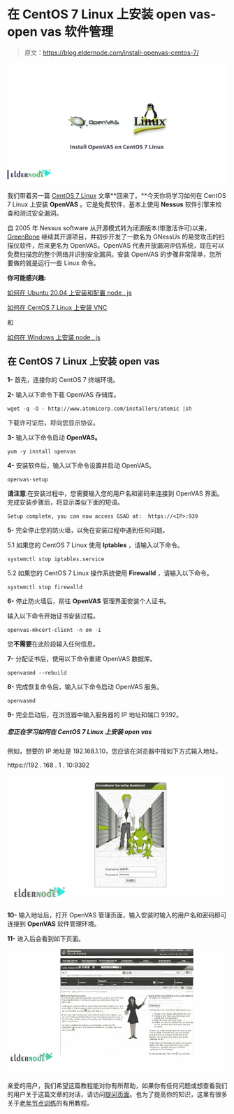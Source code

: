 # 在 CentOS 7 Linux 上安装 open vas-open vas 软件管理

> 原文：<https://blog.eldernode.com/install-openvas-centos-7/>

![Install OpenVAS on CentOS 7 Linux](img/66a38d764c6fa85a26bcba39a5501491.png)

我们带着另一篇 [CentOS 7 Linux](https://eldernode.com/linux-vps/) 文章**回来了。**今天你将学习如何在 CentOS 7 Linux 上安装 **OpenVAS** 。它是免费软件，基本上使用 **Nessus** 软件引擎来检查和测试安全漏洞。

自 2005 年 Nessus software 从开源模式转为闭源版本(带激活许可)以来， [GreenBone](https://www.greenbone.net/) 继续其开源项目，并初步开发了一款名为 GNessUs 的易受攻击的扫描仪软件，后来更名为 OpenVAS。OpenVAS 代表开放漏洞评估系统，现在可以免费扫描您的整个网络并识别安全漏洞。安装 OpenVAS 的步骤非常简单，您所要做的就是运行一些 Linux 命令。

**你可能感兴趣:**

[如何在 Ubuntu 20.04 上安装和配置 node . js](https://eldernode.com/install-and-config-node-js-on-ubuntu-20-04/)

[如何在 CentOS 7 Linux 上安装 VNC](https://eldernode.com/install-vnc-centos-7/)

和

[如何在 Windows 上安装 node . js](https://eldernode.com/install-node-js-on-windows/)

## 在 CentOS 7 Linux 上安装 open vas

**1-** 首先，连接你的 CentOS 7 终端环境。

**2-** 输入以下命令下载 OpenVAS 存储库。

```
wget -q -O - http://www.atomicorp.com/installers/atomic |sh
```

下载许可证后，将向您显示协议。

**3-** 输入以下命令启动 **OpenVAS。**

```
yum -y install openvas
```

**4-** 安装软件后，输入以下命令设置并启动 OpenVAS。

```
openvas-setup
```

**请注意**:在安装过程中，您需要输入您的用户名和密码来连接到 OpenVAS 界面。完成安装步骤后，将显示类似下面的短语。

```
Setup complete, you can now access GSAD at:  https://<IP>:939
```

**5-** 完全停止您的防火墙，以免在安装过程中遇到任何问题。

5.1 如果您的 CentOS 7 Linux 使用 **Iptables** ，请输入以下命令。

```
systemctl stop iptables.service
```

5.2 如果您的 CentOS 7 Linux 操作系统使用 **Firewalld** ，请输入以下命令。

```
systemctl stop firewalld
```

**6-** 停止防火墙后，前往 **OpenVAS** 管理界面安装个人证书。

输入以下命令开始证书安装过程。

```
openvas-mkcert-client -n om -i
```

您**不需要**在此阶段输入任何信息。

**7-** 分配证书后，使用以下命令重建 OpenVAS 数据库。

```
openvasmd --rebuild
```

**8-** 完成恢复命令后，输入以下命令启动 OpenVAS 服务。

```
openvasmd
```

**9-** 完全启动后，在浏览器中输入服务器的 IP 地址和端口 9392。

##### 您正在学习如何在 CentOS 7 Linux 上安装 open vas

例如，想要的 IP 地址是 192.168.1.10，您应该在浏览器中按如下方式输入地址。

https://192 . 168 . 1 . 10:9392

![openvas login page](img/c3b52d6956c16c2193a3870282d1bd27.png)

**10-** 输入地址后，打开 OpenVAS 管理页面，输入安装时输入的用户名和密码即可连接到 **OpenVAS** 软件管理环境。

**11-** 进入后会看到如下页面。

![openvas on centos 7 first page](img/5b4e3cf76af931ca14fe32146e3d1232.png)

亲爱的用户，我们希望这篇教程能对你有所帮助，如果你有任何问题或想查看我们的用户关于这篇文章的对话，请访问[提问页面](https://eldernode.com/ask)。也为了提高你的知识，这里有很多关于[老年节点训练](https://eldernode.com/blog/)的有用教程。